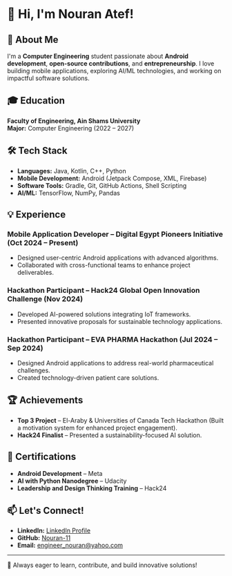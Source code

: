 
# 👋 Hi, I'm Nouran Atef!

## 🚀 About Me
I'm a **Computer Engineering** student passionate about **Android development**, **open-source contributions**, and **entrepreneurship**. I love building mobile applications, exploring AI/ML technologies, and working on impactful software solutions.

## 🎓 Education
**Faculty of Engineering, Ain Shams University**  
**Major:** Computer Engineering (2022 – 2027)  


## 🛠️ Tech Stack
- **Languages:** Java, Kotlin, C++, Python
- **Mobile Development:** Android (Jetpack Compose, XML, Firebase)
- **Software Tools:** Gradle, Git, GitHub Actions, Shell Scripting
- **AI/ML:** TensorFlow, NumPy, Pandas


## 💡 Experience
### **Mobile Application Developer** – Digital Egypt Pioneers Initiative (Oct 2024 – Present)
- Designed user-centric Android applications with advanced algorithms.
- Collaborated with cross-functional teams to enhance project deliverables.

### **Hackathon Participant** – Hack24 Global Open Innovation Challenge (Nov 2024)
- Developed AI-powered solutions integrating IoT frameworks.
- Presented innovative proposals for sustainable technology applications.

### **Hackathon Participant** – EVA PHARMA Hackathon (Jul 2024 – Sep 2024)
- Designed Android applications to address real-world pharmaceutical challenges.
- Created technology-driven patient care solutions.


## 🏆 Achievements
- **Top 3 Project** – El-Araby & Universities of Canada Tech Hackathon (Built a motivation system for enhanced project engagement).
- **Hack24 Finalist** – Presented a sustainability-focused AI solution.

## 📜 Certifications
- **Android Development** – Meta
- **AI with Python Nanodegree** – Udacity
- **Leadership and Design Thinking Training** – Hack24

## 📫 Let's Connect!
- **LinkedIn:** [LinkedIn Profile](https://www.linkedin.com/in/nouran-atef11)
- **GitHub:** [Nouran-11](https://github.com/Nouran-11)
- **Email:** [engineer_nouran@yahoo.com](mailto:engineer_nouran@yahoo.com)

---
🚀 Always eager to learn, contribute, and build innovative solutions!
